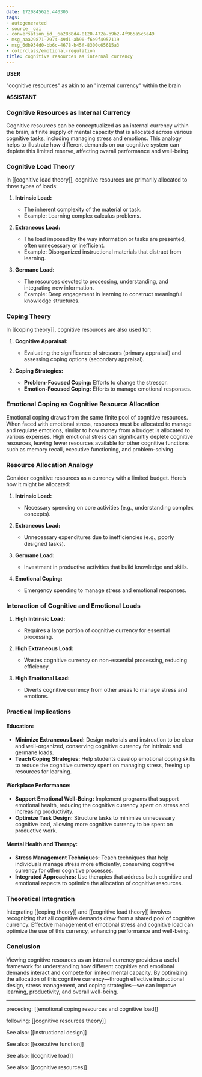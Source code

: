 ```yaml
---
date: 1720845626.440305
tags:
- autogenerated
- source__oai
- conversation_id__6a2838d4-0120-472a-b9b2-4f965a5c6a49
- msg_aaa29871-7974-49d1-ab90-f6e9f4957119
- msg_6db934d0-bb6c-4678-b45f-8300c65615a3
- colorclass/emotional-regulation
title: cognitive resources as internal currency
---
```


**USER**

"cognitive resources" as akin to an "internal currency" within the brain


**ASSISTANT**

### Cognitive Resources as Internal Currency

Cognitive resources can be conceptualized as an internal currency within the brain, a finite supply of mental capacity that is allocated across various cognitive tasks, including managing stress and emotions. This analogy helps to illustrate how different demands on our cognitive system can deplete this limited reserve, affecting overall performance and well-being.

### Cognitive Load Theory

In [[cognitive load theory]], cognitive resources are primarily allocated to three types of loads:

1. **Intrinsic Load:**
   - The inherent complexity of the material or task.
   - Example: Learning complex calculus problems.

2. **Extraneous Load:**
   - The load imposed by the way information or tasks are presented, often unnecessary or inefficient.
   - Example: Disorganized instructional materials that distract from learning.

3. **Germane Load:**
   - The resources devoted to processing, understanding, and integrating new information.
   - Example: Deep engagement in learning to construct meaningful knowledge structures.

### Coping Theory

In [[coping theory]], cognitive resources are also used for:

1. **Cognitive Appraisal:**
   - Evaluating the significance of stressors (primary appraisal) and assessing coping options (secondary appraisal).

2. **Coping Strategies:**
   - **Problem-Focused Coping:** Efforts to change the stressor.
   - **Emotion-Focused Coping:** Efforts to manage emotional responses.

### Emotional Coping as Cognitive Resource Allocation

Emotional coping draws from the same finite pool of cognitive resources. When faced with emotional stress, resources must be allocated to manage and regulate emotions, similar to how money from a budget is allocated to various expenses. High emotional stress can significantly deplete cognitive resources, leaving fewer resources available for other cognitive functions such as memory recall, executive functioning, and problem-solving.

### Resource Allocation Analogy

Consider cognitive resources as a currency with a limited budget. Here’s how it might be allocated:

1. **Intrinsic Load:** 
   - Necessary spending on core activities (e.g., understanding complex concepts).
   
2. **Extraneous Load:** 
   - Unnecessary expenditures due to inefficiencies (e.g., poorly designed tasks).

3. **Germane Load:** 
   - Investment in productive activities that build knowledge and skills.

4. **Emotional Coping:** 
   - Emergency spending to manage stress and emotional responses.

### Interaction of Cognitive and Emotional Loads

1. **High Intrinsic Load:** 
   - Requires a large portion of cognitive currency for essential processing.
   
2. **High Extraneous Load:** 
   - Wastes cognitive currency on non-essential processing, reducing efficiency.
   
3. **High Emotional Load:** 
   - Diverts cognitive currency from other areas to manage stress and emotions.

### Practical Implications

#### **Education:**
- **Minimize Extraneous Load:** Design materials and instruction to be clear and well-organized, conserving cognitive currency for intrinsic and germane loads.
- **Teach Coping Strategies:** Help students develop emotional coping skills to reduce the cognitive currency spent on managing stress, freeing up resources for learning.

#### **Workplace Performance:**
- **Support Emotional Well-Being:** Implement programs that support emotional health, reducing the cognitive currency spent on stress and increasing productivity.
- **Optimize Task Design:** Structure tasks to minimize unnecessary cognitive load, allowing more cognitive currency to be spent on productive work.

#### **Mental Health and Therapy:**
- **Stress Management Techniques:** Teach techniques that help individuals manage stress more efficiently, conserving cognitive currency for other cognitive processes.
- **Integrated Approaches:** Use therapies that address both cognitive and emotional aspects to optimize the allocation of cognitive resources.

### Theoretical Integration

Integrating [[coping theory]] and [[cognitive load theory]] involves recognizing that all cognitive demands draw from a shared pool of cognitive currency. Effective management of emotional stress and cognitive load can optimize the use of this currency, enhancing performance and well-being.

### Conclusion

Viewing cognitive resources as an internal currency provides a useful framework for understanding how different cognitive and emotional demands interact and compete for limited mental capacity. By optimizing the allocation of this cognitive currency—through effective instructional design, stress management, and coping strategies—we can improve learning, productivity, and overall well-being.


---

preceding: [[emotional coping resources and cognitive load]]  


following: [[cognitive resources theory]]

See also: [[instructional design]]


See also: [[executive function]]


See also: [[cognitive load]]


See also: [[cognitive resources]]